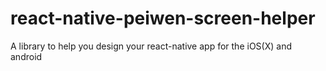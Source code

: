 # react-native-peiwen-screen-helper
A library to help you design your react-native app for the iOS(X) and android
